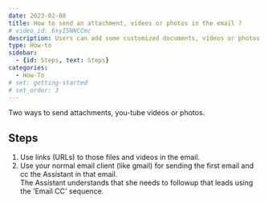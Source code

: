 ```yaml
---
date: 2023-02-08
title: How to send an attachment, videos or photos in the email ?
# video_id: 6xyI5NNCCmc
description: Users can add some customized documents, videos or photos in the email sent to the Leads.
type: How-to
sidebar:
  - {id: Steps, text: Steps}
categories:
  - How-To
# set: getting-started
# set_order: 3
---
```

Two ways to send attachments, you-tube videos or photos. 
## Steps
1. Use links (URLs) to those files and videos in the email. 
2. Use your normal email client (like gmail) for sending the first email and cc the Assistant in that email.  
The Assistant understands that she needs to followup that leads using the 'Email CC' sequence.